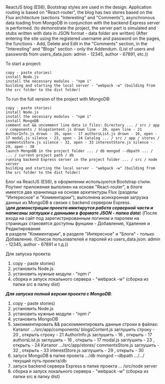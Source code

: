 ReactJS blog (ES6), Bootstrap styles are used in the design. Application routing is based on "React-router", the blog has two stores based on the Flux architecture (sections "Interesting" and "Comments"), asynchronous data loading from MongoDB in conjunction with the backend Express server is performed.
(to demonstrate the project, the server part is simulated and stubs written with data in JSON format - data folder are written) (After entering the site using the registered username and password on the pages, the functions - Add, Delete and Edit
in the "Comments" section, in the "Interesting" and "Blogs" section - only the Addendum. (List of users and passwords from users_data.json: admin - 12345, author - 67891, etc.))

To start a project:

    copy - paste stories)
    install Node.js
    install the necessary modules - "npm i"
    building and starting the local server - "webpack -w" (building from the src folder to the dist folder)

To run the full version of the project with MongoDB:

    copy - paste stories)
    install Node.js
    install the necessary modules - "npm i"
    install MongoDB
    comment out && uncomment line data in files: Directory ... / src / app / components / blogsContent.js drown line - 20, open line - 21 AuthorInfo.js drown - 16, open - 17 authorsList.js drown - 16, open - 17 modal.js silence - 23, open - 24 Catalog ... / src / app / stores / commentsStore.js silence - 32, open - 33 interestStore.js silence - 29, open - 30
    launch MongoDB in the project folder ... / db mongod --dbpath ... / ... / current project path / db
    running backend Express server in the project folder ... / src / node server
    building and starting the local server - "webpack -w" (building from the src folder to the dist folder)


Блог на ReactJS (ES6), в оформлении используются Bootstrap стили. 
Роутинг приложения выполнен на основе "React-router",
в блоге имеется два хранилища на основе архитектуры Flux (разделы "Интересное" и "Комментарии"), 
выполнена асинхронная загрузка данных из MongoDB в связке с backend сервером Express.  
(***для демонстрации проекта имитирутся работа серверной части  и написаны заглушки c  данными в формате  JSON - папка data***)
(После входа на сайт под зарегистрированным  логином и паролем на страницах становятся доступны фунциии - Добавления, Удаления и Редактирования  
 в разделе "Комментарии", в разделе "Интересное" и "Блоги" -  только Добавление.  (Список пользователей и паролей из users_data.json: admin - 12345, author - 67891 и т.д.))


Для запуска проекта:
1) copy - paste stories)  
2) установить Node.js 
3) установить нужные модули - "npm  i"
4) сборка и запуск локального сервера - "webpack  -w" (сборка из  папки src в папку dist)

***Для запуска полной версии проекта с MongoDB***:
1) copy - paste stories)  
2) установить Node.js 
3) установить нужные модули - "npm  i"
4) установить MongoDB
5) закомментировать && раскомментировать данные строки в файлах:
Каталог
.../src/app/components/
blogsContent.js
заглушить строку - 20 , открыть строку - 21
AuthorInfo.js
заглушить - 16 , открыть - 17
authorsList.js
заглушить - 16 , открыть - 17
modal.js
заглушить - 23 , открыть - 24
Каталог
.../src/app/stores/
commentsStore.js
заглушить - 32 , открыть - 33
interestStore.js
заглушить - 29 , открыть - 30
6) запуск MongoDB в папке проекта
.../db
 mongod  --dbpath .../.../текущий путь проекта/db
7) запуск backend сервера Express в папке проекта
... /src/node server
8) сборка и запуск локального сервера - "webpack  -w" (сборка из  папки src в папку dist)
